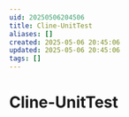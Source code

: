 ```yaml
---
uid: 20250506204506
title: Cline-UnitTest
aliases: []
created: 2025-05-06 20:45:06
updated: 2025-05-06 20:45:06
tags: []
---
```


# Cline-UnitTest


